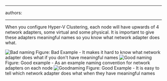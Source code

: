 

---
authors:

---




<span class='intro'> When you configure Hyper-V Clustering, each node will have upwards of 4 network adapters, some virtual and some physical. It is important to give these adapters meaningful names so you know what network adapter does what. </span>

<img src="/ITAndNetworking/Rules-to-Better-Hyper-V-Clustering/PublishingImages/naming-bad.jpg" alt="Bad naming" class="ms-rteCustom-ImageArea" />
<span class="ms-rteCustom-FigureBad">Figure&#58; Bad Example - It makes it hard to know what network adapter does what if you don't have meaningful names</span>

<img src="/ITAndNetworking/Rules-to-Better-Hyper-V-Clustering/PublishingImages/naming-good.jpg" alt="Good naming" class="ms-rteCustom-ImageArea" />
<span class="ms-rteCustom-FigureGood">Figure&#58; Good example - As an example naming convention for network adapters on each node</span>

<img src="/ITAndNetworking/Rules-to-Better-Hyper-V-Clustering/PublishingImages/naming-good.jpg" alt="Goodnaming" class="ms-rteCustom-ImageArea" />
<span class="ms-rteCustom-FigureGood">Figure&#58; Good Example - It is easy to tell which network adapter does what when they have meaningful names</span>


